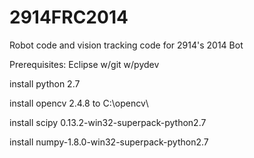 2914FRC2014
===========
Robot code and vision tracking code for 2914's 2014 Bot

Prerequisites:
Eclipse w/git w/pydev

install python 2.7

install opencv 2.4.8 to C:\opencv\

install scipy 0.13.2-win32-superpack-python2.7

install numpy-1.8.0-win32-superpack-python2.7
